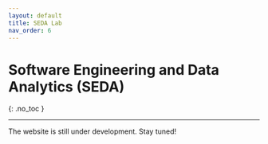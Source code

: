 ```yaml
---
layout: default
title: SEDA Lab
nav_order: 6
---
```


# Software Engineering and Data Analytics (SEDA)
{: .no_toc }

----

The website is still under development. Stay tuned!
